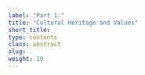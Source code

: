```yaml
---
label: "Part 1."
title: "Cultural Heritage and Values"
short_title:
type: contents
class: abstract
slug: .
weight: 10
---
```

